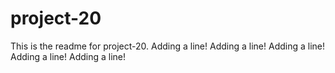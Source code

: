 # project-20

This is the readme for project-20.
Adding a line!
Adding a line!
Adding a line!
Adding a line!
Adding a line!
